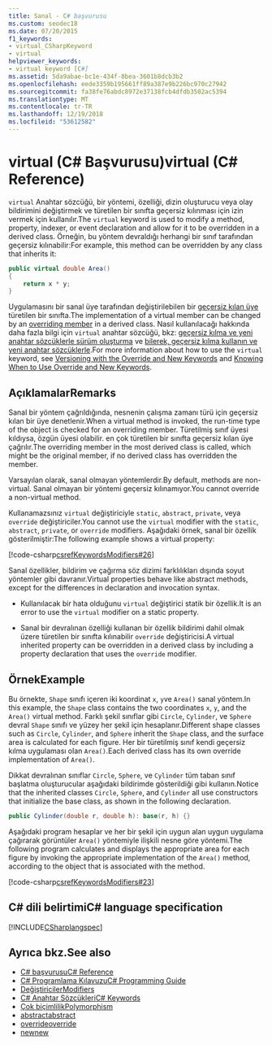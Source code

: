 ```yaml
---
title: Sanal - C# başvurusu
ms.custom: seodec18
ms.date: 07/20/2015
f1_keywords:
- virtual_CSharpKeyword
- virtual
helpviewer_keywords:
- virtual keyword [C#]
ms.assetid: 5da9abae-bc1e-434f-8bea-3601b8dcb3b2
ms.openlocfilehash: eede3359b195661ff89a387e9b226bc970c27942
ms.sourcegitcommit: fa38fe76abdc8972e37138fcb4dfdb3502ac5394
ms.translationtype: MT
ms.contentlocale: tr-TR
ms.lasthandoff: 12/19/2018
ms.locfileid: "53612582"
---
```

# <a name="virtual-c-reference"></a><span data-ttu-id="f77f4-102">virtual (C# Başvurusu)</span><span class="sxs-lookup"><span data-stu-id="f77f4-102">virtual (C# Reference)</span></span>

<span data-ttu-id="f77f4-103">`virtual` Anahtar sözcüğü, bir yöntemi, özelliği, dizin oluşturucu veya olay bildirimini değiştirmek ve türetilen bir sınıfta geçersiz kılınması için izin vermek için kullanılır.</span><span class="sxs-lookup"><span data-stu-id="f77f4-103">The `virtual` keyword is used to modify a method, property, indexer, or event declaration and allow for it to be overridden in a derived class.</span></span> <span data-ttu-id="f77f4-104">Örneğin, bu yöntem devraldığı herhangi bir sınıf tarafından geçersiz kılınabilir:</span><span class="sxs-lookup"><span data-stu-id="f77f4-104">For example, this method can be overridden by any class that inherits it:</span></span>

```csharp
public virtual double Area() 
{
    return x * y;
}
```

<span data-ttu-id="f77f4-105">Uygulamasını bir sanal üye tarafından değiştirilebilen bir [geçersiz kılan üye](override.md) türetilen bir sınıfta.</span><span class="sxs-lookup"><span data-stu-id="f77f4-105">The implementation of a virtual member can be changed by an [overriding member](override.md) in a derived class.</span></span> <span data-ttu-id="f77f4-106">Nasıl kullanılacağı hakkında daha fazla bilgi için `virtual` anahtar sözcüğü, bkz: [geçersiz kılma ve yeni anahtar sözcüklerle sürüm oluşturma](../../programming-guide/classes-and-structs/versioning-with-the-override-and-new-keywords.md) ve [bilerek, geçersiz kılma kullanın ve yeni anahtar sözcüklerle](../../programming-guide/classes-and-structs/knowing-when-to-use-override-and-new-keywords.md).</span><span class="sxs-lookup"><span data-stu-id="f77f4-106">For more information about how to use the `virtual` keyword, see [Versioning with the Override and New Keywords](../../programming-guide/classes-and-structs/versioning-with-the-override-and-new-keywords.md) and [Knowing When to Use Override and New Keywords](../../programming-guide/classes-and-structs/knowing-when-to-use-override-and-new-keywords.md).</span></span>

## <a name="remarks"></a><span data-ttu-id="f77f4-107">Açıklamalar</span><span class="sxs-lookup"><span data-stu-id="f77f4-107">Remarks</span></span>

<span data-ttu-id="f77f4-108">Sanal bir yöntem çağrıldığında, nesnenin çalışma zamanı türü için geçersiz kılan bir üye denetlenir.</span><span class="sxs-lookup"><span data-stu-id="f77f4-108">When a virtual method is invoked, the run-time type of the object is checked for an overriding member.</span></span> <span data-ttu-id="f77f4-109">Türetilmiş sınıf üyesi kıldıysa, özgün üyesi olabilir. en çok türetilen bir sınıfta geçersiz kılan üye çağrılır.</span><span class="sxs-lookup"><span data-stu-id="f77f4-109">The overriding member in the most derived class is called, which might be the original member, if no derived class has overridden the member.</span></span>

<span data-ttu-id="f77f4-110">Varsayılan olarak, sanal olmayan yöntemlerdir.</span><span class="sxs-lookup"><span data-stu-id="f77f4-110">By default, methods are non-virtual.</span></span> <span data-ttu-id="f77f4-111">Sanal olmayan bir yöntemi geçersiz kılınamıyor.</span><span class="sxs-lookup"><span data-stu-id="f77f4-111">You cannot override a non-virtual method.</span></span>

<span data-ttu-id="f77f4-112">Kullanamazsınız `virtual` değiştiriciyle `static`, `abstract`, `private`, veya `override` değiştiriciler.</span><span class="sxs-lookup"><span data-stu-id="f77f4-112">You cannot use the `virtual` modifier with the `static`, `abstract`, `private`, or `override` modifiers.</span></span> <span data-ttu-id="f77f4-113">Aşağıdaki örnek, sanal bir özellik gösterilmiştir:</span><span class="sxs-lookup"><span data-stu-id="f77f4-113">The following example shows a virtual property:</span></span>

[!code-csharp[csrefKeywordsModifiers#26](~/samples/snippets/csharp/VS_Snippets_VBCSharp/csrefKeywordsModifiers/CS/csrefKeywordsModifiers.cs#26)]

<span data-ttu-id="f77f4-114">Sanal özellikler, bildirim ve çağırma söz dizimi farklılıkları dışında soyut yöntemler gibi davranır.</span><span class="sxs-lookup"><span data-stu-id="f77f4-114">Virtual properties behave like abstract methods, except for the differences in declaration and invocation syntax.</span></span>

- <span data-ttu-id="f77f4-115">Kullanılacak bir hata olduğunu `virtual` değiştirici statik bir özellik.</span><span class="sxs-lookup"><span data-stu-id="f77f4-115">It is an error to use the `virtual` modifier on a static property.</span></span>

- <span data-ttu-id="f77f4-116">Sanal bir devralınan özelliği kullanan bir özellik bildirimi dahil olmak üzere türetilen bir sınıfta kılınabilir `override` değiştiricisi.</span><span class="sxs-lookup"><span data-stu-id="f77f4-116">A virtual inherited property can be overridden in a derived class by including a property declaration that uses the `override` modifier.</span></span>

## <a name="example"></a><span data-ttu-id="f77f4-117">Örnek</span><span class="sxs-lookup"><span data-stu-id="f77f4-117">Example</span></span>

<span data-ttu-id="f77f4-118">Bu örnekte, `Shape` sınıfı içeren iki koordinat `x`, `y`ve `Area()` sanal yöntem.</span><span class="sxs-lookup"><span data-stu-id="f77f4-118">In this example, the `Shape` class contains the two coordinates `x`, `y`, and the `Area()` virtual method.</span></span> <span data-ttu-id="f77f4-119">Farklı şekil sınıflar gibi `Circle`, `Cylinder`, ve `Sphere` devral `Shape` sınıfı ve yüzey her şekil için hesaplanır.</span><span class="sxs-lookup"><span data-stu-id="f77f4-119">Different shape classes such as `Circle`, `Cylinder`, and `Sphere` inherit the `Shape` class, and the surface area is calculated for each figure.</span></span> <span data-ttu-id="f77f4-120">Her bir türetilmiş sınıf kendi geçersiz kılma uygulaması olan `Area()`.</span><span class="sxs-lookup"><span data-stu-id="f77f4-120">Each derived class has its own override implementation of `Area()`.</span></span>

<span data-ttu-id="f77f4-121">Dikkat devralınan sınıflar `Circle`, `Sphere`, ve `Cylinder` tüm taban sınıf başlatma oluşturucular aşağıdaki bildirimde gösterildiği gibi kullanın.</span><span class="sxs-lookup"><span data-stu-id="f77f4-121">Notice that the inherited classes `Circle`, `Sphere`, and `Cylinder` all use constructors that initialize the base class, as shown in the following declaration.</span></span>

```csharp
public Cylinder(double r, double h): base(r, h) {}
```

<span data-ttu-id="f77f4-122">Aşağıdaki program hesaplar ve her bir şekil için uygun alan uygun uygulama çağırarak görüntüler `Area()` yöntemiyle ilişkili nesne göre yöntemi.</span><span class="sxs-lookup"><span data-stu-id="f77f4-122">The following program calculates and displays the appropriate area for each figure by invoking the appropriate implementation of the `Area()` method, according to the object that is associated with the method.</span></span>

[!code-csharp[csrefKeywordsModifiers#23](~/samples/snippets/csharp/VS_Snippets_VBCSharp/csrefKeywordsModifiers/CS/csrefKeywordsModifiers.cs#23)]

## <a name="c-language-specification"></a><span data-ttu-id="f77f4-123">C# dili belirtimi</span><span class="sxs-lookup"><span data-stu-id="f77f4-123">C# language specification</span></span>

[!INCLUDE[CSharplangspec](~/includes/csharplangspec-md.md)]

## <a name="see-also"></a><span data-ttu-id="f77f4-124">Ayrıca bkz.</span><span class="sxs-lookup"><span data-stu-id="f77f4-124">See also</span></span>

- [<span data-ttu-id="f77f4-125">C# başvurusu</span><span class="sxs-lookup"><span data-stu-id="f77f4-125">C# Reference</span></span>](../index.md)
- [<span data-ttu-id="f77f4-126">C# Programlama Kılavuzu</span><span class="sxs-lookup"><span data-stu-id="f77f4-126">C# Programming Guide</span></span>](../../programming-guide/index.md)
- [<span data-ttu-id="f77f4-127">Değiştiriciler</span><span class="sxs-lookup"><span data-stu-id="f77f4-127">Modifiers</span></span>](modifiers.md)
- [<span data-ttu-id="f77f4-128">C# Anahtar Sözcükleri</span><span class="sxs-lookup"><span data-stu-id="f77f4-128">C# Keywords</span></span>](index.md)
- [<span data-ttu-id="f77f4-129">Çok biçimlilik</span><span class="sxs-lookup"><span data-stu-id="f77f4-129">Polymorphism</span></span>](../../programming-guide/classes-and-structs/polymorphism.md)
- [<span data-ttu-id="f77f4-130">abstract</span><span class="sxs-lookup"><span data-stu-id="f77f4-130">abstract</span></span>](abstract.md)
- [<span data-ttu-id="f77f4-131">override</span><span class="sxs-lookup"><span data-stu-id="f77f4-131">override</span></span>](override.md)
- [<span data-ttu-id="f77f4-132">new</span><span class="sxs-lookup"><span data-stu-id="f77f4-132">new</span></span>](new.md)
